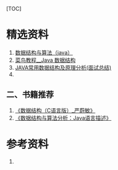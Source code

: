 [TOC]







# 精选资料

1. [数据结构与算法（java）](<https://juejin.im/post/5b3c30bde51d451964620710>)
2. [菜鸟教程__Java 数据结构](<https://www.runoob.com/java/java-data-structures.html>)
3. [JAVA常用数据结构及原理分析(面试总结)](<https://blog.csdn.net/qq_29631809/article/details/72599708>)
4. 





## 二、书籍推荐

1. [《数据结构（C语言版）_严蔚敏》](https://item.jd.com/12407475.html)
2. [《数据结构与算法分析：Java语言描述》](https://item.jd.com/11886254.html)







# 参考资料

1. []()






